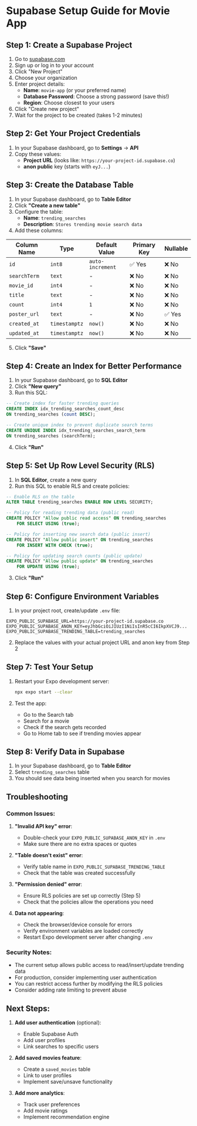 # Supabase Setup Guide for Movie App

## Step 1: Create a Supabase Project

1. Go to [supabase.com](https://supabase.com)
2. Sign up or log in to your account
3. Click "New Project"
4. Choose your organization
5. Enter project details:
   - **Name**: `movie-app` (or your preferred name)
   - **Database Password**: Choose a strong password (save this!)
   - **Region**: Choose closest to your users
6. Click "Create new project"
7. Wait for the project to be created (takes 1-2 minutes)

## Step 2: Get Your Project Credentials

1. In your Supabase dashboard, go to **Settings** → **API**
2. Copy these values:
   - **Project URL** (looks like: `https://your-project-id.supabase.co`)
   - **anon public** key (starts with `eyJ...`)

## Step 3: Create the Database Table

1. In your Supabase dashboard, go to **Table Editor**
2. Click **"Create a new table"**
3. Configure the table:
   - **Name**: `trending_searches`
   - **Description**: `Stores trending movie search data`
4. Add these columns:

| Column Name | Type | Default Value | Primary Key | Nullable |
|-------------|------|---------------|-------------|----------|
| `id` | `int8` | `auto-increment` | ✅ Yes | ❌ No |
| `searchTerm` | `text` | - | ❌ No | ❌ No |
| `movie_id` | `int4` | - | ❌ No | ❌ No |
| `title` | `text` | - | ❌ No | ❌ No |
| `count` | `int4` | `1` | ❌ No | ❌ No |
| `poster_url` | `text` | - | ❌ No | ✅ Yes |
| `created_at` | `timestamptz` | `now()` | ❌ No | ❌ No |
| `updated_at` | `timestamptz` | `now()` | ❌ No | ❌ No |

5. Click **"Save"**

## Step 4: Create an Index for Better Performance

1. In your Supabase dashboard, go to **SQL Editor**
2. Click **"New query"**
3. Run this SQL:

```sql
-- Create index for faster trending queries
CREATE INDEX idx_trending_searches_count_desc 
ON trending_searches (count DESC);

-- Create unique index to prevent duplicate search terms
CREATE UNIQUE INDEX idx_trending_searches_search_term 
ON trending_searches (searchTerm);
```

4. Click **"Run"**

## Step 5: Set Up Row Level Security (RLS)

1. In **SQL Editor**, create a new query
2. Run this SQL to enable RLS and create policies:

```sql
-- Enable RLS on the table
ALTER TABLE trending_searches ENABLE ROW LEVEL SECURITY;

-- Policy for reading trending data (public read)
CREATE POLICY "Allow public read access" ON trending_searches
    FOR SELECT USING (true);

-- Policy for inserting new search data (public insert)
CREATE POLICY "Allow public insert" ON trending_searches
    FOR INSERT WITH CHECK (true);

-- Policy for updating search counts (public update)
CREATE POLICY "Allow public update" ON trending_searches
    FOR UPDATE USING (true);
```

3. Click **"Run"**

## Step 6: Configure Environment Variables

1. In your project root, create/update `.env` file:

```env
EXPO_PUBLIC_SUPABASE_URL=https://your-project-id.supabase.co
EXPO_PUBLIC_SUPABASE_ANON_KEY=eyJhbGciOiJIUzI1NiIsInR5cCI6IkpXVCJ9...
EXPO_PUBLIC_SUPABASE_TRENDING_TABLE=trending_searches
```

2. Replace the values with your actual project URL and anon key from Step 2

## Step 7: Test Your Setup

1. Restart your Expo development server:
   ```bash
   npx expo start --clear
   ```

2. Test the app:
   - Go to the Search tab
   - Search for a movie
   - Check if the search gets recorded
   - Go to Home tab to see if trending movies appear

## Step 8: Verify Data in Supabase

1. In your Supabase dashboard, go to **Table Editor**
2. Select `trending_searches` table
3. You should see data being inserted when you search for movies

## Troubleshooting

### Common Issues:

1. **"Invalid API key" error**:
   - Double-check your `EXPO_PUBLIC_SUPABASE_ANON_KEY` in `.env`
   - Make sure there are no extra spaces or quotes

2. **"Table doesn't exist" error**:
   - Verify table name in `EXPO_PUBLIC_SUPABASE_TRENDING_TABLE`
   - Check that the table was created successfully

3. **"Permission denied" error**:
   - Ensure RLS policies are set up correctly (Step 5)
   - Check that the policies allow the operations you need

4. **Data not appearing**:
   - Check the browser/device console for errors
   - Verify environment variables are loaded correctly
   - Restart Expo development server after changing `.env`

### Security Notes:

- The current setup allows public access to read/insert/update trending data
- For production, consider implementing user authentication
- You can restrict access further by modifying the RLS policies
- Consider adding rate limiting to prevent abuse

## Next Steps:

1. **Add user authentication** (optional):
   - Enable Supabase Auth
   - Add user profiles
   - Link searches to specific users

2. **Add saved movies feature**:
   - Create a `saved_movies` table
   - Link to user profiles
   - Implement save/unsave functionality

3. **Add more analytics**:
   - Track user preferences
   - Add movie ratings
   - Implement recommendation engine
